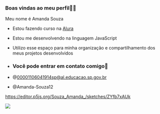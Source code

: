 ### Boas vindas ao meu perfil🌸🦋

Meu nome é Amanda Souza 

- Estou fazendo curso na [Alura](https://www.alura.com.br)
- Estou me desenvolvendo na linguagem JavaScript
- Utilizo esse espaço para minha organização e compartilhamento dos meus projetos desenvolvidos

- ### Você pode entrar em contato comigo📧

- @00001106041914sp@al.educacao.sp.gov.br
- @Amanda-Souza12

https://editor.p5js.org/Souza_Amanda_/sketches/ZYfb7xAUk


![](https://media.tenor.com/mlOXLTA7uCYAAAAM/white-chicks-blow-powder.gif)

